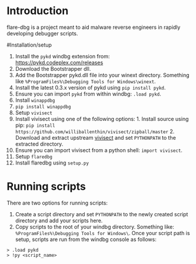 # Introduction
flare-dbg is a project meant to aid malware reverse engineers in rapidly developing debugger scripts.

#Installation/setup
1. Install the ```pykd``` windbg extension from: https://pykd.codeplex.com/releases
  1. Download the Bootstrapper dll.
  2. Add the Bootstrapper pykd.dll file into your winext directory. Something like ```%ProgramFiles%\Debugging Tools for Windows\winext```.
  3. Install the latest 0.3.x version of pykd using ```pip install pykd```. 
  4. Ensure you can import ```pykd``` from within windbg: ```.load pykd```.
2. Install ```winappdbg```
  1. ```pip install winappdbg```
3. Setup ```vivisect```
  1. Install vivisect using one of the following options:
    1. Install source using pip: ```pip install https://github.com/williballenthin/vivisect/zipball/master```
    2. Download and extract upstream [vivisect](https://github.com/vivisect/vivisect) and set ```PYTHONPATH``` to the extracted directory.
  2. Ensure you can import vivisect from a python shell: ```import vivisect```.
4. Setup ```flaredbg```
  1. Install flaredbg using ```setup.py```

# Running scripts
There are two options for running scripts:
  1. Create a script directory and set ```PYTHONPATH``` to the newly created script directory and add your scripts here.
  2. Copy scripts to the root of your windbg directory. Something like: ```%ProgramFiles%\Debugging Tools for Windows\```.
Once your script path is setup, scripts are run from the windbg console as follows:
```
> .load pykd
> !py <script_name>
```




